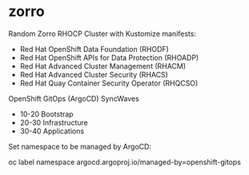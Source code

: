 # zorro


Random Zorro RHOCP Cluster with Kustomize manifests:

 - Red Hat OpenShift Data Foundation (RHODF)
 - Red Hat OpenShift APIs for Data Protection (RHOADP)
 - Red Hat Advanced Cluster Management (RHACM) 
 - Red Hat Advanced Cluster Security (RHACS)
 - Red Hat Quay Container Security Operator (RHQCSO)


OpenShift GitOps (ArgoCD) SyncWaves

- 10-20 Bootstrap
- 20-30 Infrastructure
- 30-40 Applications


Set namespace to be managed by ArgoCD:

oc label namespace <namespace> argocd.argoproj.io/managed-by=openshift-gitops
